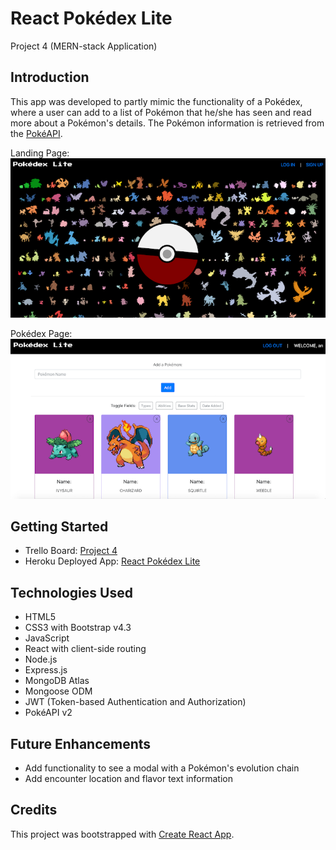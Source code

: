 # React Pokédex Lite
Project 4 (MERN-stack Application)


## Introduction

This app was developed to partly mimic the functionality of a Pokédex, where a user can add to a list of Pokémon that he/she has seen and read more about a Pokémon's details. The Pokémon information is retrieved from the [PokéAPI](https://pokeapi.co).<br>

Landing Page:<br>
![Screenshot of Landing Page](screenshots/LandingPage.png)

Pokédex Page:<br>
![Screenshot of Pokédex Page](screenshots/PokedexPage.png)


## Getting Started

- Trello Board: [Project 4](https://trello.com/b/hnv5V7IQ/project-4-pokédex)
- Heroku Deployed App: [React Pokédex Lite](https://react-pokedex-lite.herokuapp.com)


## Technologies Used

- HTML5
- CSS3 with Bootstrap v4.3
- JavaScript
- React with client-side routing
- Node.js
- Express.js
- MongoDB Atlas
- Mongoose ODM
- JWT (Token-based Authentication and Authorization)
- PokéAPI v2


## Future Enhancements

- Add functionality to see a modal with a Pokémon's evolution chain
- Add encounter location and flavor text information


## Credits

This project was bootstrapped with [Create React App](https://github.com/facebook/create-react-app).
